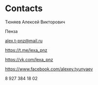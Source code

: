 # Contacts

Тюняев Алексей Викторович

Пенза

alex.t-pnz@mail.ru

https://t.me/lexa_pnz

https://vk.com/lexa_pnz

https://www.facebook.com/alexey.tyunyaev

8 927 384 18 02
